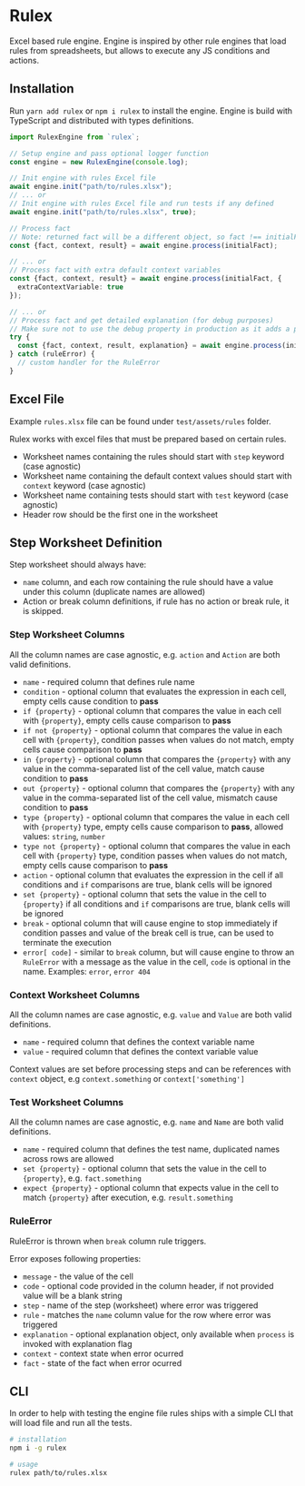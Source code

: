 # Rulex

Excel based rule engine. Engine is inspired by other rule engines that load rules from spreadsheets, but allows to execute any JS conditions and actions.

## Installation

Run `yarn add rulex` or `npm i rulex` to install the engine. Engine is build with TypeScript and distributed with types definitions.

```typescript
import RulexEngine from `rulex`;

// Setup engine and pass optional logger function
const engine = new RulexEngine(console.log);

// Init engine with rules Excel file
await engine.init("path/to/rules.xlsx");
// ... or
// Init engine with rules Excel file and run tests if any defined
await engine.init("path/to/rules.xlsx", true);

// Process fact
// Note: returned fact will be a different object, so fact !== initialFact not just by type, but also values may be different if they were modified by actions
const {fact, context, result} = await engine.process(initialFact);

// ... or
// Process fact with extra default context variables 
const {fact, context, result} = await engine.process(initialFact, {
  extraContextVariable: true
});

// ... or
// Process fact and get detailed explanation (for debug purposes)
// Make sure not to use the debug property in production as it adds a performance hit
try {
  const {fact, context, result, explanation} = await engine.process(initialFact, {}, true);
} catch (ruleError) {
  // custom handler for the RuleError
}
```

## Excel File

Example `rules.xlsx` file can be found under `test/assets/rules` folder.

Rulex works with excel files that must be prepared based on certain rules.

- Worksheet names containing the rules should start with `step` keyword (case agnostic)
- Worksheet name containing the default context values should start with `context` keyword (case agnostic)
- Worksheet name containing tests should start with `test` keyword (case agnostic)
- Header row should be the first one in the worksheet

## Step Worksheet Definition

Step worksheet should always have:
- `name` column, and each row containing the rule should have a value under this column (duplicate names are allowed)
- Action or break column definitions, if rule has no action or break rule, it is skipped.

### Step Worksheet Columns

All the column names are case agnostic, e.g. `action` and `Action` are both valid definitions.

- `name` - required column that defines rule name
- `condition` - optional column that evaluates the expression in each cell, empty cells cause condition to **pass**
- `if {property}` - optional column that compares the value in each cell with `{property}`, empty cells cause comparison to **pass**
- `if not {property}` - optional column that compares the value in each cell with `{property}`, condition passes when values do not match, empty cells cause comparison to **pass**
- `in {property}` - optional column that compares the `{property}` with any value in the comma-separated list of the cell value, match cause condition to **pass**
- `out {property}` - optional column that compares the `{property}` with any value in the comma-separated list of the cell value, mismatch cause condition to **pass**
- `type {property}` - optional column that compares the value in each cell with `{property}` type, empty cells cause comparison to **pass**, allowed values: `string`, `number`
- `type not {property}` - optional column that compares the value in each cell with `{property}` type, condition passes when values do not match, empty cells cause comparison to **pass**
- `action` - optional column that evaluates the expression in the cell if all conditions and `if` comparisons are true, blank cells will be ignored
- `set {property}` - optional column that sets the value in the cell to `{property}` if all conditions and `if` comparisons are true, blank cells will be ignored
- `break` - optional column that will cause engine to stop immediately if condition passes and value of the break cell is true, can be used to terminate the execution
- `error[ code]` - similar to `break` column, but will cause engine to throw an `RuleError` with a message as the value in the cell, `code` is optional in the name. Examples: `error`, `error 404`

### Context Worksheet Columns

All the column names are case agnostic, e.g. `value` and `Value` are both valid definitions.

- `name` - required column that defines the context variable name
- `value` - required column that defines the context variable value

Context values are set before processing steps and can be references with `context` object, e.g `context.something` or `context['something']`

### Test Worksheet Columns

All the column names are case agnostic, e.g. `name` and `Name` are both valid definitions.

- `name` - required column that defines the test name, duplicated names across rows are allowed
- `set {property}` - optional column that sets the value in the cell to `{property}`, e.g. `fact.something`
- `expect {property}` - optional column that expects value in the cell to match `{property}` after execution, e.g. `result.something` 

### RuleError

RuleError is thrown when `break` column rule triggers.

Error exposes following properties:
- `message` - the value of the cell
- `code` - optional code provided in the column header, if not provided value will be a blank string
- `step` - name of the step (worksheet) where error was triggered
- `rule` - matches the `name` column value for the row where error was triggered
- `explanation` - optional explanation object, only available when `process` is invoked with explanation flag 
- `context` - context state when error ocurred
- `fact` - state of the fact when error ocurred

## CLI

In order to help with testing the engine file rules ships with a simple CLI that will load file and run all the tests.

```bash
# installation
npm i -g rulex

# usage
rulex path/to/rules.xlsx
```